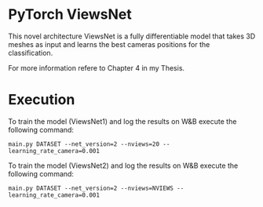 # PyTorch ViewsNet  
This novel architecture ViewsNet is a fully differentiable model that takes 3D meshes as input and learns the best cameras positions for the classification.

For more information refere to Chapter 4 in my Thesis.

# Execution

To train the model (ViewsNet1) and log the results on W&B execute the following command:

```
main.py DATASET --net_version=2 --nviews=20 --learning_rate_camera=0.001
```

To train the model (ViewsNet2) and log the results on W&B execute the following command:

```
main.py DATASET --net_version=2 --nviews=NVIEWS --learning_rate_camera=0.001
```



